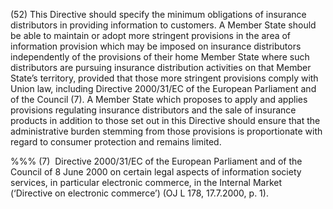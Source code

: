 (52) This Directive should specify the minimum obligations of insurance distributors in providing information to customers. A Member State should be able to maintain or adopt more stringent provisions in the area of information provision which may be imposed on insurance distributors independently of the provisions of their home Member State where such distributors are pursuing insurance distribution activities on that Member State’s territory, provided that those more stringent provisions comply with Union law, including Directive 2000/31/EC of the European Parliament and of the Council (7). A Member State which proposes to apply and applies provisions regulating insurance distributors and the sale of insurance products in addition to those set out in this Directive should ensure that the administrative burden stemming from those provisions is proportionate with regard to consumer protection and remains limited.

%%% (7)  Directive 2000/31/EC of the European Parliament and of the Council of 8 June 2000 on certain legal aspects of information society services, in particular electronic commerce, in the Internal Market (‘Directive on electronic commerce’) (OJ L 178, 17.7.2000, p. 1).